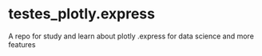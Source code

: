 # testes_plotly.express
A repo for study and learn about plotly .express for data science and more features
